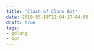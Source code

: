 ```yaml
---
title: "Clash of Clans Bot"
date: 2019-05-19T22:04:17-04:00
draft: true
tags:
- golang
- bot
---
```


